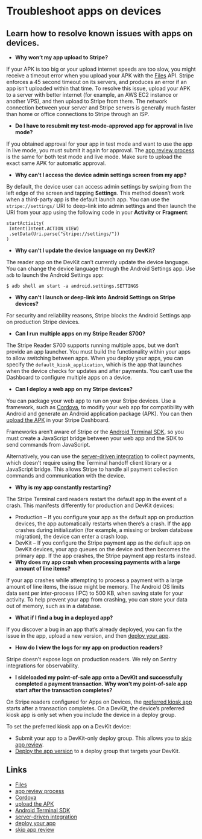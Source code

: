 # Troubleshoot apps on devices

## Learn how to resolve known issues with apps on devices.

- **Why won’t my app upload to Stripe?**

If your APK is too big or your upload internet speeds are too slow, you might
receive a timeout error when you upload your APK with the
[Files](https://docs.stripe.com/api/files) API. Stripe enforces a 45 second
timeout on its servers, and produces an error if an app isn’t uploaded within
that time. To resolve this issue, upload your APK to a server with better
internet (for example, an AWS EC2 instance or another VPS), and then upload to
Stripe from there. The network connection between your server and Stripe servers
is generally much faster than home or office connections to Stripe through an
ISP.
- **Do I have to resubmit my test-mode-approved app for approval in live mode?**

If you obtained approval for your app in test mode and want to use the app in
live mode, you must submit it again for approval. The [app review
process](https://docs.stripe.com/terminal/features/apps-on-devices/app-review)
is the same for both test mode and live mode. Make sure to upload the exact same
APK for automatic approval.
- **Why can’t I access the device admin settings screen from my app?**

By default, the device user can access admin settings by swiping from the left
edge of the screen and tapping **Settings**. This method doesn’t work when a
third-party app is the default launch app. You can use the `stripe://settings/`
URI to deep-link into admin settings and then launch the URI from your app using
the following code in your **Activity** or **Fragment**:

```
startActivity(
 Intent(Intent.ACTION_VIEW)
 .setData(Uri.parse("stripe://settings/"))
)
```
- **Why can’t I update the device language on my DevKit?**

The reader app on the DevKit can’t currently update the device language. You can
change the device language through the Android Settings app. Use `adb` to launch
the Android Settings app:

```
$ adb shell am start -a android.settings.SETTINGS

```
- **Why can’t I launch or deep-link into Android Settings on Stripe devices?**

For security and reliability reasons, Stripe blocks the Android Settings app on
production Stripe devices.
- **Can I run multiple apps on my Stripe Reader S700?**

The Stripe Reader S700 supports running multiple apps, but we don’t provide an
app launcher. You must build the functionality within your apps to allow
switching between apps. When you deploy your apps, you can specify the
`default_kiosk_application`, which is the app that launches when the device
checks for updates and after payments. You can’t use the Dashboard to configure
multiple apps on a device.
- **Can I deploy a web app on my Stripe devices?**

You can package your web app to run on your Stripe devices. Use a framework,
such as [Cordova](https://cordova.apache.org/), to modify your web app for
compatibility with Android and generate an Android application package (APK).
You can then [upload the
APK](https://docs.stripe.com/terminal/features/apps-on-devices/submit) in your
Stripe Dashboard.

Frameworks aren’t aware of Stripe or the [Android Terminal
SDK](https://docs.stripe.com/terminal/references/api), so you must create a
JavaScript bridge between your web app and the SDK to send commands from
JavaScript.

Alternatively, you can use the [server-driven
integration](https://docs.stripe.com/terminal/payments/setup-integration) to
collect payments, which doesn’t require using the Terminal handoff client
library or a JavaScript bridge. This allows Stripe to handle all payment
collection commands and communication with the device.
- **Why is my app constantly restarting?**

The Stripe Terminal card readers restart the default app in the event of a
crash. This manifests differently for production and DevKit devices:

- Production – If you configure your app as the default app on production
devices, the app automatically restarts when there’s a crash. If the app crashes
during initialization (for example, a missing or broken database migration), the
device can enter a crash loop.
- DevKit – If you configure the Stripe payment app as the default app on DevKit
devices, your app queues on the device and then becomes the primary app. If the
app crashes, the Stripe payment app restarts instead.
- **Why does my app crash when processing payments with a large amount of line
items?**

If your app crashes while attempting to process a payment with a large amount of
line items, the issue might be memory. The Android OS limits data sent per
inter-process (IPC) to 500 KB, when saving state for your activity. To help
prevent your app from crashing, you can store your data out of memory, such as
in a database.
- **What if I find a bug in a deployed app?**

If you discover a bug in an app that’s already deployed, you can fix the issue
in the app, upload a new version, and then [deploy your
app](https://docs.stripe.com/terminal/features/apps-on-devices/deploy-with-API).
- **How do I view the logs for my app on production readers?**

Stripe doesn’t expose logs on production readers. We rely on Sentry integrations
for observability.
- **I sideloaded my point-of-sale app onto a DevKit and successfully completed a
payment transaction. Why won’t my point-of-sale app start after the transaction
completes?**

On Stripe readers configured for Apps on Devices, the [preferred kiosk
app](https://docs.stripe.com/terminal/features/apps-on-devices/deploy-with-API)
starts after a transaction completes. On a DevKit, the device’s preferred kiosk
app is only set when you include the device in a deploy group.

To set the preferred kiosk app on a DevKit device:

- Submit your app to a DevKit-only deploy group. This allows you to [skip app
review](https://docs.stripe.com/terminal/features/apps-on-devices/app-review#skip-app-review).
- [Deploy the app
version](https://docs.stripe.com/terminal/features/apps-on-devices/deploy-with-API)
to a deploy group that targets your DevKit.

## Links

- [Files](https://docs.stripe.com/api/files)
- [app review
process](https://docs.stripe.com/terminal/features/apps-on-devices/app-review)
- [Cordova](https://cordova.apache.org/)
- [upload the
APK](https://docs.stripe.com/terminal/features/apps-on-devices/submit)
- [Android Terminal SDK](https://docs.stripe.com/terminal/references/api)
- [server-driven
integration](https://docs.stripe.com/terminal/payments/setup-integration)
- [deploy your
app](https://docs.stripe.com/terminal/features/apps-on-devices/deploy-with-API)
- [skip app
review](https://docs.stripe.com/terminal/features/apps-on-devices/app-review#skip-app-review)